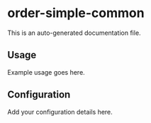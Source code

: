 # order-simple-common

This is an auto-generated documentation file.

## Usage

Example usage goes here.

## Configuration

Add your configuration details here.